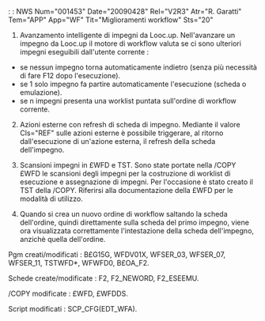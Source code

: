  :  : NWS Num="001453" Date="20090428" Rel="V2R3" Atr="R. Garatti" Tem="APP" App="WF" Tit="Miglioramenti workflow" Sts="20"
1. Avanzamento intelligente di impegni da Looc.up.
Nell'avanzare un impegno da Looc.up il motore di workflow valuta se ci sono ulteriori impegni eseguibili dall'utente corrente : 
- se nessun impegno torna automaticamente indietro (senza più necessità di fare F12 dopo
l'esecuzione).
- se 1 solo impegno fa partire automaticamente l'esecuzione (scheda o emulazione).
- se n impegni presenta una worklist puntata sull'ordine di workflow corrente.

2. Azioni esterne con refresh di scheda di impegno.
Mediante il valore Cls="REF" sulle azioni esterne è possibile triggerare, al ritorno dall'esecuzione di un'azione esterna, il refresh della scheda dell'impegno.

3. Scansioni impegni in £WFD e TST.
Sono state portate nella /COPY £WFD le scansioni degli impegni per la costruzione di worklist di esecuzione e assegnazione di impegni. Per l'occasione è stato creato il TST della /COPY.
Riferirsi alla documentazione della £WFD per le modalità di utilizzo.

4. Quando si crea un nuovo ordine di workflow saltando la scheda dell'ordine, quindi direttamente
sulla scheda del primo impegno, viene ora visualizzata correttamente l'intestazione della scheda dell'impegno, anzichè quella dell'ordine.

Pgm creati/modificati :  B£G15G, WFDV01X, WFSER_03, WFSER_07, WFSER_11, TSTWFD*, WFWFD0, B£OA_F2.

Schede create/modificate :  F2, F2_NEWORD, F2_ESEEMU.

/COPY modificate :  £WFD, £WFDDS.

Script modificati :  SCP_CFG(EDT_WFA).
